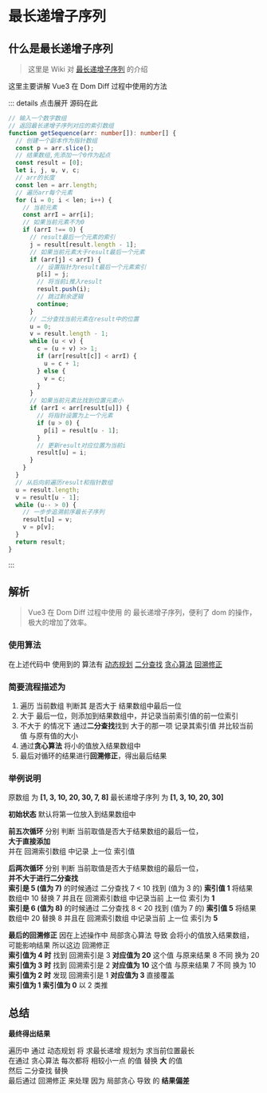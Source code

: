 # 最长递增子序列

## 什么是最长递增子序列

> 这里是 <span class="cor-da">Wiki</span> 对 [最长递增子序列](https://zh.wikipedia.org/wiki/%E6%9C%80%E9%95%BF%E9%80%92%E5%A2%9E%E5%AD%90%E5%BA%8F%E5%88%97) 的介绍

这里主要讲解 Vue3 在 Dom Diff 过程中使用的方法

::: details 点击展开 源码在此

```typescript
// 输入一个数字数组
// 返回最长递增子序列对应的索引数组
function getSequence(arr: number[]): number[] {
  // 创建一个副本作为指针数组
  const p = arr.slice();
  // 结果数组,先添加一个0作为起点
  const result = [0];
  let i, j, u, v, c;
  // arr的长度
  const len = arr.length;
  // 遍历arr每个元素
  for (i = 0; i < len; i++) {
    // 当前元素
    const arrI = arr[i];
    // 如果当前元素不为0
    if (arrI !== 0) {
      // result最后一个元素的索引
      j = result[result.length - 1];
      // 如果当前元素大于result最后一个元素
      if (arr[j] < arrI) {
        // 设置指针为result最后一个元素索引
        p[i] = j;
        // 将当前i推入result
        result.push(i);
        // 跳过剩余逻辑
        continue;
      }
      // 二分查找当前元素在result中的位置
      u = 0;
      v = result.length - 1;
      while (u < v) {
        c = (u + v) >> 1;
        if (arr[result[c]] < arrI) {
          u = c + 1;
        } else {
          v = c;
        }
      }
      // 如果当前元素比找到位置元素小
      if (arrI < arr[result[u]]) {
        // 将指针设置为上一个元素
        if (u > 0) {
          p[i] = result[u - 1];
        }
        // 更新result对应位置为当前i
        result[u] = i;
      }
    }
  }
  // 从后向前遍历result和指针数组
  u = result.length;
  v = result[u - 1];
  while (u-- > 0) {
    // 一步步追溯前序最长子序列
    result[u] = v;
    v = p[v];
  }
  return result;
}
```

:::

## 解析

> Vue3 在 Dom Diff 过程中使用 的 最长递增子序列，便利了 dom 的操作，极大的增加了效率。

### 使用算法

在上述代码中 使用到的 算法有 [动态规划](/highOrder/algorithm/main.html#%E5%8A%A8%E6%80%81%E8%A7%84%E5%88%92-dynamic-programming) [二分查找](/highOrder/algorithm/main.html#%E4%BA%8C%E5%88%86%E6%9F%A5%E6%89%BE-binary-search) [贪心算法](/highOrder/algorithm/main.html#%E8%B4%AA%E5%BF%83%E7%AE%97%E6%B3%95-greedy-algorithm) [回溯修正](/highOrder/algorithm/main.html#%E5%9B%9E%E6%BA%AF%E4%BF%AE%E6%AD%A3-backtracking)

### 简要流程描述为

1. <span class="cor-tip">遍历</span> 当前数组 判断其 <span class="cor-pr">是否大于</span> 结果数组中最后一位
2. <span class="cor-tip">大于</span> 最后一位，则添加到结果数组中，并记录当前索引值的前一位索引
3. <span class="cor-wa">不大于</span> 的情况下 通过**二分查找**找到 大于的那一项 记录其索引值 并比较当前值 与原有值的大小
4. 通过**贪心算法** 将小的值放入结果数组中
5. 最后对循环的结果进行**回溯修正**，得出最后结果

### 举例说明

<span class="cor-wa">原数组</span> 为 **[1, 3, 10, 20, 30, 7, 8]** <span class="cor-tip">最长递增子序列</span> 为 **[1, 3, 10, 20, 30]**

<PicViewer title="初始状态" src="/assets/algorithm/LIS-1.png" darkSrc="/assets/algorithm/LIS-dark1.png" alt=" "/>

**初始状态** 默认将第一位放入到结果数组中

<PicViewer title="前五次循环" src="/assets/algorithm/LIS-2.png" darkSrc="/assets/algorithm/LIS-dark2.png" alt=" "/>

**前五次循环** 分别 <span class="cor-tip">判断</span> 当前取值是否大于结果数组的最后一位，  
**大于直接添加**  
并在 <span class="cor-wa">回溯索引数组</span> 中记录 <span class="cor-da">上一位</span> 索引值
<PicViewer title="后两次循环" src="/assets/algorithm/LIS-3.png" darkSrc="/assets/algorithm/LIS-dark3.png" alt=" "/>

**后两次循环** 分别 <span class="cor-tip">判断</span> 当前取值是否大于结果数组的最后一位，  
**并不大于进行二分查找**  
**索引是 5 (值为 7)** 的时候通过 <span class="cor-tip">二分查找</span> <span class="cor-da">7 < 10</span> 找到 <span class="cor-wa">(值为 3 的)</span> **索引值 1** <span class="cor-tip">将结果数组中 10 替换 7</span> 并且在 <span class="cor-wa">回溯索引数组</span> 中记录当前 <span class="cor-pr">上一位</span> 索引为 **1**  
**索引是 6 (值为 8)** 的时候通过 <span class="cor-tip">二分查找</span> <span class="cor-da">8 < 20</span> 找到 <span class="cor-wa">(值为 7 的)</span> **索引值 5** <span class="cor-tip">将结果数组中 20 替换 8</span> 并且在 <span class="cor-wa">回溯索引数组</span> 中记录当前 <span class="cor-pr">上一位</span> 索引为 **5**

<PicViewer title="回溯修正" src="/assets/algorithm/LIS-4.png" darkSrc="/assets/algorithm/LIS-dark4.png" alt=" "/>

**最后的回溯修正**
因在上述操作中 <span class="cor-da">局部贪心算法</span> 导致 <span class="cor-wa">会将小的值放入结果数组，可能影响结果</span> 所以这边 <span class="cor-tip">回溯修正</span>  
**索引值为 4 时** 找到 <span class="cor-da">回溯索引是 3</span> **对应值为 20** 这个值 与原来结果 8 <span class="cor-da">不同</span> 换为 20  
**索引值为 3 时** 找到 <span class="cor-da">回溯索引是 2</span> **对应值为 10** 这个值 与原来结果 7 <span class="cor-da">不同</span> 换为 10  
**索引值为 2 时** 发现 <span class="cor-da">回溯索引是 1</span> **对应值为 3** 直接覆盖  
**索引值为 1 索引值为 0** <span class="cor-tip">以 2 类推</span>

## 总结

**最终得出结果**

<span class="cor-tip">遍历中</span> 通过 <span class="cor-da">动态规划</span> 将 <span class="cor-wa">求最长递增</span> 规划为 <span class="cor-tip">求当前位置最长</span>  
<span class="cor-tip">在通过</span> <span class="cor-da">贪心算法</span> 每次都将 <span class="cor-wa">相较小一点</span> 的值 <span class="cor-tip">替换</span> **大** 的值  
<span class="cor-tip">然后</span> <span class="cor-da">二分查找</span> <span class="cor-tip">替换</span>  
<span class="cor-tip">最后通过</span> <span class="cor-da">回溯修正</span> 来处理 因为 <span class="cor-wa">局部贪心</span> <span class="cor-da">导致</span> 的 **结果偏差**
